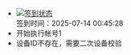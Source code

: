- [![签到状态](https://github.com/li5bo5/Cloud189-Actions/actions/workflows/main.yml/badge.svg?branch=main)](https://github.com/li5bo5/Cloud189-Actions/actions/workflows/main.yml) <br> 签到时间：2025-07-14 00:45:28
- 开始执行帐号1
- 设备ID不存在，需要二次设备校验
